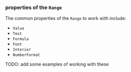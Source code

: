 ### properties of the `Range`

The common properties of the `Range` to work with include:

- `Value`
- `Text`
- `Formula`
- `Font`
- `Interior`
- `NumberFormat`

TODO: add some examples of working with these
